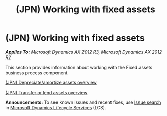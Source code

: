 ﻿---
title: (JPN) Working with fixed assets
TOCTitle: (JPN) Working with fixed assets
ms:assetid: 27548184-d88c-43bc-acfa-3904e3ccf758
ms:mtpsurl: https://technet.microsoft.com/en-us/library/Dn473950(v=AX.60)
ms:contentKeyID: 59371904
ms.date: 04/18/2014
mtps_version: v=AX.60
---

# (JPN) Working with fixed assets 


_**Applies To:** Microsoft Dynamics AX 2012 R3, Microsoft Dynamics AX 2012 R2_

This section provides information about working with the Fixed assets business process component.

[(JPN) Depreciate/amortize assets overview](jpn-depreciate-amortize-assets-overview.md)

[(JPN) Transfer or lend assets overview](jpn-transfer-or-lend-assets-overview.md)

  
**Announcements:** To see known issues and recent fixes, use [Issue search](http://go.microsoft.com/fwlink/?linkid=389258) in [Microsoft Dynamics Lifecycle Services](http://go.microsoft.com/fwlink/?linkid=306505) (LCS).


